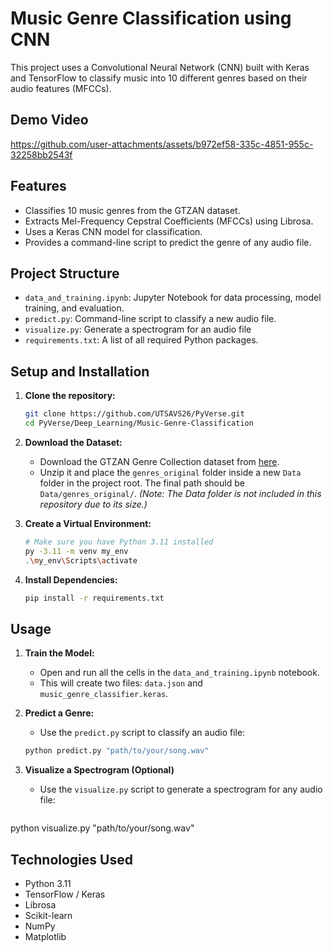 # Music Genre Classification using CNN

This project uses a Convolutional Neural Network (CNN) built with Keras and TensorFlow to classify music into 10 different genres based on their audio features (MFCCs).

## Demo Video
https://github.com/user-attachments/assets/b972ef58-335c-4851-955c-32258bb2543f

## Features
- Classifies 10 music genres from the GTZAN dataset.
- Extracts Mel-Frequency Cepstral Coefficients (MFCCs) using Librosa.
- Uses a Keras CNN model for classification.
- Provides a command-line script to predict the genre of any audio file.

## Project Structure
- `data_and_training.ipynb`: Jupyter Notebook for data processing, model training, and evaluation.
- `predict.py`: Command-line script to classify a new audio file.
- `visualize.py`: Generate a spectrogram for an audio file
- `requirements.txt`: A list of all required Python packages.

## Setup and Installation
1.  **Clone the repository:**
    ```bash
    git clone https://github.com/UTSAVS26/PyVerse.git
    cd PyVerse/Deep_Learning/Music-Genre-Classification
    ```

2.  **Download the Dataset:**
    - Download the GTZAN Genre Collection dataset from [here](https://www.kaggle.com/datasets/andradaolteanu/gtzan-dataset-music-genre-classification).
    - Unzip it and place the `genres_original` folder inside a new `Data` folder in the project root. The final path should be `Data/genres_original/`.
    *(Note: The Data folder is not included in this repository due to its size.)*

3.  **Create a Virtual Environment:**
    ```bash
    # Make sure you have Python 3.11 installed
    py -3.11 -m venv my_env
    .\my_env\Scripts\activate
    ```

4.  **Install Dependencies:**
    ```bash
    pip install -r requirements.txt
    ```

## Usage
1.  **Train the Model:**
    - Open and run all the cells in the `data_and_training.ipynb` notebook.
    - This will create two files: `data.json` and `music_genre_classifier.keras`.

2.  **Predict a Genre:**
    - Use the `predict.py` script to classify an audio file:
    ```bash
    python predict.py "path/to/your/song.wav"
    ```
3. **Visualize a Spectrogram (Optional)**
    - Use the `visualize.py` script to generate a spectrogram for any audio file:
    ```bash
python visualize.py "path/to/your/song.wav"
## Technologies Used
- Python 3.11
- TensorFlow / Keras
- Librosa
- Scikit-learn
- NumPy
- Matplotlib
